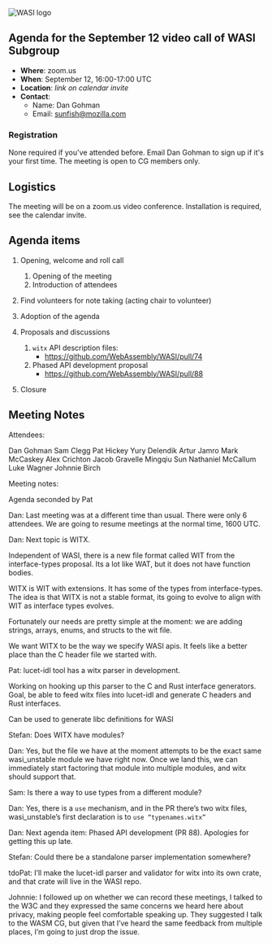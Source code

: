 ![WASI logo](/WASI.png)

## Agenda for the September 12 video call of WASI Subgroup

- **Where**: zoom.us
- **When**: September 12, 16:00-17:00 UTC
- **Location**: *link on calendar invite*
- **Contact**:
    - Name: Dan Gohman
    - Email: sunfish@mozilla.com

### Registration

None required if you've attended before. Email Dan Gohman to sign up if it's
your first time. The meeting is open to CG members only.

## Logistics

The meeting will be on a zoom.us video conference.
Installation is required, see the calendar invite.

## Agenda items

1. Opening, welcome and roll call
    1. Opening of the meeting
    1. Introduction of attendees
1. Find volunteers for note taking (acting chair to volunteer)
1. Adoption of the agenda
1. Proposals and discussions
    1. `witx` API description files:
        - https://github.com/WebAssembly/WASI/pull/74
    1. Phased API development proposal
        - https://github.com/WebAssembly/WASI/pull/88

1. Closure

## Meeting Notes

Attendees:

Dan Gohman
Sam Clegg
Pat Hickey
Yury Delendik
Artur Jamro
Mark McCaskey
Alex Crichton
Jacob Gravelle
Mingqiu Sun
Nathaniel McCallum
Luke Wagner
Johnnie Birch

Meeting notes:

Agenda seconded by Pat

Dan: Last meeting was at a different time than usual. There were only 6 attendees. We are going to resume meetings at the normal time, 1600 UTC.

Dan: Next topic is WITX.

Independent of WASI, there is a new file format called WIT from the interface-types proposal. Its a lot like WAT, but it does not have function bodies.

WITX is WIT with extensions. It has some of the types from interface-types. The idea is that WITX is not a stable format, its going to evolve to align with WIT as interface types evolves.

Fortunately our needs are pretty simple at the moment: we are adding strings, arrays, enums, and structs to the wit file.

We want WITX to be the way we specify WASI apis. It feels like a better place than the C header file we started with.

Pat: lucet-idl tool has a witx parser in development.

Working on hooking up this parser to the C and Rust interface generators.
Goal, be able to feed witx files into lucet-idl and generate C headers and Rust interfaces.

Can be used to generate libc definitions for WASI


Stefan: Does WITX have modules?

Dan: Yes, but the file we have at the moment attempts to be the exact same wasi_unstable module we have right now. Once we land this, we can immediately start factoring that module into multiple modules, and witx should support that.

Sam: Is there a way to use types from a different module?

Dan: Yes, there is a `use` mechanism, and in the PR there’s two witx files, wasi_unstable’s first declaration is to `use “typenames.witx”`

Dan: Next agenda item: Phased API development (PR 88). Apologies for getting this up late.

Stefan: Could there be a standalone parser implementation somewhere?

tdoPat: I’ll make the lucet-idl parser and validator for witx into its own crate, and that crate will live in the WASI repo.

Johnnie: I followed up on whether we can record these meetings, I talked to the W3C and they expressed the same concerns we heard here about privacy, making people feel comfortable speaking up. They suggested I talk to the WASM CG, but given that I’ve heard the same feedback from multiple places, I’m going to just drop the issue.
